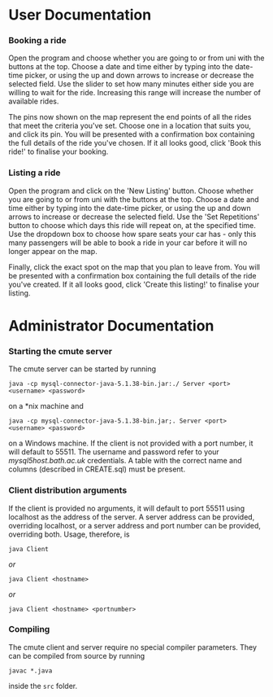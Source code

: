 # User Documentation

### Booking a ride

Open the program and choose whether you are going to or from uni with the buttons at the top. Choose a date and time either by typing into the date-time picker, or using the up and down arrows to increase or decrease the selected field. Use the slider to set how many minutes either side you are willing to wait for the ride. Increasing this range will increase the number of available rides.

The pins now shown on the map represent the end points of all the rides that meet the criteria you've set. Choose one in a location that suits you, and click its pin. You will be presented with a confirmation box containing the full details of the ride you've chosen. If it all looks good, click 'Book this ride!' to finalise your booking.

### Listing a ride

Open the program and click on the 'New Listing' button. Choose whether you are going to or from uni with the buttons at the top. Choose a date and time either by typing into the date-time picker, or using the up and down arrows to increase or decrease the selected field. Use the 'Set Repetitions' button to choose which days this ride will repeat on, at the specified time. Use the dropdown box to choose how spare seats your car has - only this many passengers will be able to book a ride in your car before it will no longer appear on the map.

Finally, click the exact spot on the map that you plan to leave from. You will be presented with a confirmation box containing the full details of the ride you've created. If it all looks good, click 'Create this listing!' to finalise your listing.

# Administrator Documentation

### Starting the cmute server

The cmute server can be started by running

`java -cp mysql-connector-java-5.1.38-bin.jar:./ Server <port> <username> <password>`

on a \*nix machine and

`java -cp mysql-connector-java-5.1.38-bin.jar;. Server <port> <username> <password>`

on a Windows machine. If the client is not provided with a port number, it will default to 55511. The username and password refer to your *mysql5host.bath.ac.uk* credentials. A table with the correct name and columns (described in CREATE.sql) must be present.

### Client distribution arguments

If the client is provided no arguments, it will default to port 55511 using localhost as the address of the server. A server address can be provided, overriding localhost, or a server address and port number can be provided, overriding both. Usage, therefore, is

`java Client`

*or*

`java Client <hostname>`

*or*

`java Client <hostname> <portnumber>`

### Compiling

The cmute client and server require no special compiler parameters. They can be compiled from source by running

`javac *.java`

inside the `src` folder.
